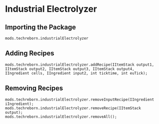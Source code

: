# Industrial Electrolyzer

## Importing the Package
`mods.techreborn.industrialElectrolyzer`

## Adding Recipes
```zenscript
mods.techreborn.industrialElectrolyzer.addRecipe(IItemStack output1, IItemStack output2, IItemStack output3, IItemStack output4, IIngredient cells, IIngredient input2, int ticktime, int euTick);
```

## Removing Recipes
```zenscript
mods.techreborn.industrialElectrolyzer.removeInputRecipe(IIngredient iIngredient);
mods.techreborn.industrialElectrolyzer.removeRecipe(IItemStack output);
mods.techreborn.industrialElectrolyzer.removeAll();
```
